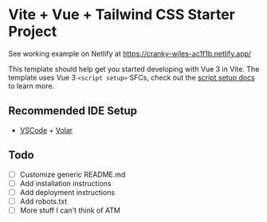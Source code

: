 # Vite + Vue + Tailwind CSS Starter Project

See working example on Netlify at https://cranky-wiles-ac1f1b.netlify.app/

This template should help get you started developing with Vue 3 in Vite. The template uses Vue 3 `<script setup>` SFCs, check out the [script setup docs](https://v3.vuejs.org/api/sfc-script-setup.html#sfc-script-setup) to learn more.

## Recommended IDE Setup

-   [VSCode](https://code.visualstudio.com/) + [Volar](https://marketplace.visualstudio.com/items?itemName=johnsoncodehk.volar)

## Todo

-   [ ] Customize generic README.md
-   [ ] Add installation instructions
-   [ ] Add deployment instructions
-   [ ] Add robots.txt
-   [ ] More stuff I can't think of ATM
